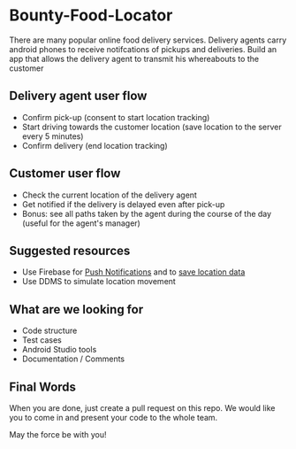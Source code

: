 # Bounty-Food-Locator

There are many popular online food delivery services. Delivery agents carry android phones to receive notifcations of pickups and deliveries. Build an app that allows the delivery agent to transmit his whereabouts to the customer

## Delivery agent user flow
- Confirm pick-up (consent to start location tracking)
- Start driving towards the customer location (save location to the server every 5 minutes)
- Confirm delivery (end location tracking)

## Customer user flow
- Check the current location of the delivery agent
- Get notified if the delivery is delayed even after pick-up
- Bonus: see all paths taken by the agent during the course of the day (useful for the agent's manager)

## Suggested resources
- Use Firebase for [Push Notifications](https://firebase.google.com/docs/cloud-messaging/android/client) and to [save location data](https://firebase.google.com/docs/database/)
- Use DDMS to simulate location movement

## What are we looking for
- Code structure
- Test cases
- Android Studio tools
- Documentation / Comments

## Final Words

When you are done, just create a pull request on this repo. We would like you to come in and present your code to the whole team.

May the force be with you!
